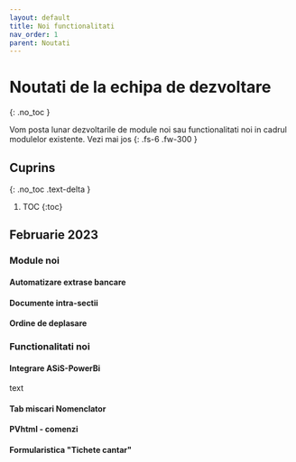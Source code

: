 ```yaml
---
layout: default
title: Noi functionalitati
nav_order: 1
parent: Noutati
---
```


# Noutati de la echipa de dezvoltare
{: .no_toc }

Vom posta lunar dezvoltarile de module noi sau functionalitati noi in cadrul modulelor existente. Vezi mai jos
{: .fs-6 .fw-300 }

## Cuprins
{: .no_toc .text-delta }

1. TOC
{:toc}

## Februarie 2023

### Module noi

#### Automatizare extrase bancare
#### Documente intra-sectii
#### Ordine de deplasare

### Functionalitati noi

#### Integrare ASiS-PowerBi
text
#### Tab miscari Nomenclator
#### PVhtml - comenzi
#### Formularistica "Tichete cantar"

